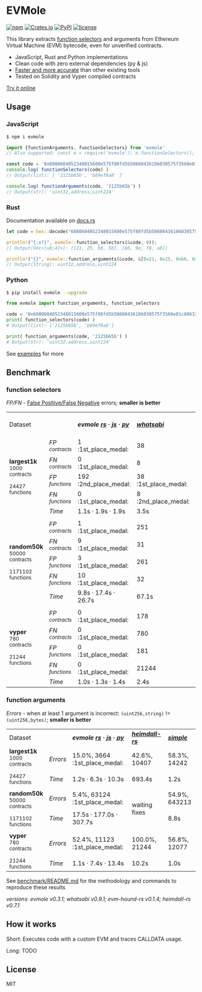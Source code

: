# EVMole

[![npm](https://img.shields.io/npm/v/evmole)](https://www.npmjs.com/package/evmole)
[![Crates.io](https://img.shields.io/crates/v/evmole?color=e9b44f)](https://crates.io/crates/evmole)
[![PyPI](https://img.shields.io/pypi/v/evmole?color=006dad)](https://pypi.org/project/evmole)
[![license](https://img.shields.io/github/license/cdump/evmole)](./LICENSE)

This library extracts [function selectors](https://docs.soliditylang.org/en/latest/abi-spec.html#function-selector) and arguments from Ethereum Virtual Machine (EVM) bytecode, even for unverified contracts.

- JavaScript, Rust and Python implementations
- Clean code with zero external dependencies (py & js)
- [Faster and more accurate](#Benchmark) than other existing tools
- Tested on Solidity and Vyper compiled contracts

[Try it online](https://cdump.github.io/evmole/)

## Usage

### JavaScript
```sh
$ npm i evmole
```
```javascript
import {functionArguments, functionSelectors} from 'evmole'
// Also supported: const e = require('evmole'); e.functionSelectors();

const code = '0x6080604052348015600e575f80fd5b50600436106030575f3560e01c80632125b65b146034578063b69ef8a8146044575b5f80fd5b6044603f3660046046565b505050565b005b5f805f606084860312156057575f80fd5b833563ffffffff811681146069575f80fd5b925060208401356001600160a01b03811681146083575f80fd5b915060408401356001600160e01b0381168114609d575f80fd5b80915050925092509256fea2646970667358221220fbd308f142157eaf0fdc0374a3f95f796b293d35c337d2d9665b76dfc69501ea64736f6c63430008170033'
console.log( functionSelectors(code) )
// Output(list): [ '2125b65b', 'b69ef8a8' ]

console.log( functionArguments(code, '2125b65b') )
// Output(str): 'uint32,address,uint224'
```

### Rust
Documentation available on [docs.rs](https://docs.rs/evmole/latest/evmole/)
```rust
let code = hex::decode("6080604052348015600e575f80fd5b50600436106030575f3560e01c80632125b65b146034578063b69ef8a8146044575b5f80fd5b6044603f3660046046565b505050565b005b5f805f606084860312156057575f80fd5b833563ffffffff811681146069575f80fd5b925060208401356001600160a01b03811681146083575f80fd5b915060408401356001600160e01b0381168114609d575f80fd5b80915050925092509256fea2646970667358221220fbd308f142157eaf0fdc0374a3f95f796b293d35c337d2d9665b76dfc69501ea64736f6c63430008170033").unwrap();

println!("{:x?}", evmole::function_selectors(&code, 0));
// Output(Vec<[u8;4]>): [[21, 25, b6, 5b], [b6, 9e, f8, a8]]

println!("{}", evmole::function_arguments(&code, &[0x21, 0x25, 0xb6, 0x5b], 0));
// Output(String): uint32,address,uint224
```

### Python
```sh
$ pip install evmole --upgrade
```
```python
from evmole import function_arguments, function_selectors

code = '0x6080604052348015600e575f80fd5b50600436106030575f3560e01c80632125b65b146034578063b69ef8a8146044575b5f80fd5b6044603f3660046046565b505050565b005b5f805f606084860312156057575f80fd5b833563ffffffff811681146069575f80fd5b925060208401356001600160a01b03811681146083575f80fd5b915060408401356001600160e01b0381168114609d575f80fd5b80915050925092509256fea2646970667358221220fbd308f142157eaf0fdc0374a3f95f796b293d35c337d2d9665b76dfc69501ea64736f6c63430008170033'
print( function_selectors(code) )
# Output(list): ['2125b65b', 'b69ef8a8']

print( function_arguments(code, '2125b65b') )
# Output(str): 'uint32,address,uint224'
```

See [examples](./examples) for more

## Benchmark

### function selectors
<i>FP/FN</i> - [False Positive/False Negative](https://en.wikipedia.org/wiki/False_positives_and_false_negatives) errors; <b>smaller is better</b>

<table>
 <tr>
  <td>Dataset</td>
  <td></td>
  <td><b><i>evmole</i><b> <a href="benchmark/providers/evmole-rs/"><b><i>rs</i></b></a> · <a href="benchmark/providers/evmole-js/"><b><i>js</i></b></a> · <a href="benchmark/providers/evmole-py/"><b><i>py</i></b></a></td>
  <td><a href="benchmark/providers/whatsabi/"><b><i>whatsabi</i></b></a></td>
  <td><a href="benchmark/providers/evm-hound-rs/"><b><i>evm-hound-rs</i></b></a></td>
  <td><a href="benchmark/providers/heimdall-rs/"><b><i>heimdall-rs</i></b></a></td>
  <td><a href="benchmark/providers/simple/"><b><i>simple</i></b></a></td>
 </tr>
 <tr>
  <td rowspan="5"><b>largest1k</b><br><sub>1000<br>contracts<br><br>24427<br>functions</sub></td>
  <td><i>FP <sub>contracts</sub></i></td>
  <td>1 :1st_place_medal:</td>
  <td>38</td>
  <td>75</td>
  <td>18</td>
  <td>95</td>
 </tr>
 <tr>
  <td><i>FN <sub>contracts</sub></i></td>
  <td>0 :1st_place_medal:</td>
  <td>8</td>
  <td>40</td>
  <td>103</td>
  <td>9</td>
 </tr>
 <tr>
  <td><i>FP <sub>functions</sub></i></td>
  <td>192 :2nd_place_medal:</td>
  <td>38 :1st_place_medal:</td>
  <td>720</td>
  <td>600</td>
  <td>749</td>
 </tr>
 <tr>
  <td><i>FN <sub>functions</sub></i></td>
  <td>0 :1st_place_medal:</td>
  <td>8 :2nd_place_medal:</td>
  <td>191</td>
  <td>116</td>
  <td>12</td>
 </tr>
 <tr>
  <td><i>Time</i></td>
  <td>1.1s · 1.9s · 1.9s</td>
  <td>3.5s</td>
  <td>1.1s</td>
  <td>691.7s</td>
  <td>1.8s</td>
 </tr>
 <tr><td colspan="7"></td></tr>
 <tr>
  <td rowspan="5"><b>random50k</b><br><sub>50000<br>contracts<br><br>1171102<br>functions</sub></td>
  <td><i>FP <sub>contracts</sub></i></td>
  <td>1 :1st_place_medal:</td>
  <td>251</td>
  <td>693</td>
  <td rowspan="5">waiting fixes</td>
  <td>4136</td>
 </tr>
 <tr>
  <td><i>FN <sub>contracts</sub></i></td>
  <td>9 :1st_place_medal:</td>
  <td>31</td>
  <td>2903</td>
  <!-- -->
  <td>77</td>
 </tr>
 <tr>
  <td><i>FP <sub>functions</sub></i></td>
  <td>3 :1st_place_medal:</td>
  <td>261</td>
  <td>10798</td>
  <td>14652</td>
 </tr>
 <tr>
  <td><i>FN <sub>functions</sub></i></td>
  <td>10 :1st_place_medal:</td>
  <td>32</td>
  <td>3538</td>
  <td>96</td>
 </tr>
 <tr>
  <td><i>Time</i></td>
  <td>9.8s · 17.4s · 26.7s</td>
  <td>67.1s</td>
  <td>11.9s</td>
  <td>34.4s</td>
 </tr>
 <tr><td colspan="7"></td></tr>
 <tr>
  <td rowspan="5"><b>vyper</b><br><sub>780<br>contracts<br><br>21244<br>functions</sub></td>
  <td><i>FP <sub>contracts</sub></i></td>
  <td>0 :1st_place_medal:</td>
  <td>178</td>
  <td>19</td>
  <td>0</td>
  <td>185</td>
 </tr>
 <tr>
  <td><i>FN <sub>contracts</sub></i></td>
  <td>0 :1st_place_medal:</td>
  <td>780</td>
  <td>300</td>
  <td>780</td>
  <td>480</td>
 </tr>
 <tr>
  <td><i>FP <sub>functions</sub></i></td>
  <td>0 :1st_place_medal:</td>
  <td>181</td>
  <td>19</td>
  <td>0</td>
  <td>197</td>
 </tr>
 <tr>
  <td><i>FN <sub>functions</sub></i></td>
  <td>0 :1st_place_medal:</td>
  <td>21244</td>
  <td>8273</td>
  <td>21244</td>
  <td>12971</td>
 </tr>
 <tr>
  <td><i>Time</i></td>
  <td>1.0s · 1.3s · 1.4s</td>
  <td>2.4s</td>
  <td>1.0s</td>
  <td>9.9s</td>
  <td>1.3s</td>
 </tr>
</table>

### function arguments
<i>Errors</i> - when at least 1 argument is incorrect: `(uint256,string)` != `(uint256,bytes)`; <b>smaller is better</b>

<table>
 <tr>
  <td>Dataset</td>
  <td></td>
  <td><b><i>evmole</i><b> <a href="benchmark/providers/evmole-rs/"><b><i>rs</i></b></a> · <a href="benchmark/providers/evmole-js/"><b><i>js</i></b></a> · <a href="benchmark/providers/evmole-py/"><b><i>py</i></b></a></td>
  <td><a href="benchmark/providers/heimdall-rs/"><b><i>heimdall-rs</i></b></a></td>
  <td><a href="benchmark/providers/simple/"><b><i>simple</i></b></a></td>
 </tr>
 <tr>
  <td rowspan="2"><b>largest1k</b><br><sub>1000<br>contracts<br><br>24427<br>functions</sub></td>
  <td><i>Errors</i></td>
  <td>15.0%, 3664 :1st_place_medal:</td>
  <td>42.6%, 10407</td>
  <td>58.3%, 14242</td>
 </tr>
 <tr>
  <td><i>Time</i></td>
  <td>1.2s · 6.3s · 10.3s</td>
  <td>693.4s</td>
  <td>1.2s</td>
 </tr>
 <tr><td colspan="5"></td></tr>
 <tr>
  <td rowspan="2"><b>random50k</b><br><sub>50000<br>contracts<br><br>1171102<br>functions</sub></td>
  <td><i>Errors</i></td>
  <td>5.4%, 63124 :1st_place_medal:</td>
  <td rowspan="2">waiting fixes</td>
  <td>54.9%, 643213</td>
 </tr>
 <tr>
  <td><i>Time</i></td>
  <td>17.5s · 177.0s · 307.7s</td>
  <td>8.8s</td>
 </tr>
 <tr><td colspan="5"></td></tr>
 <tr>
  <td rowspan="2"><b>vyper</b><br><sub>780<br>contracts<br><br>21244<br>functions</sub></td>
  <td><i>Errors</i></td>
  <td>52.4%, 11123 :1st_place_medal:</td>
  <td>100.0%, 21244</td>
  <td>56.8%, 12077</td>
 </tr>
 <tr>
  <td><i>Time</i></td>
  <td>1.1s · 7.4s · 13.4s</td>
  <td>10.2s</td>
  <td>1.0s</td>
 </tr>
</table>

See [benchmark/README.md](./benchmark/) for the methodology and commands to reproduce these results

<i>versions: evmole v0.3.1; whatsabi v0.9.1; evm-hound-rs v0.1.4; heimdall-rs v0.7.1</i>

## How it works

Short: Executes code with a custom EVM and traces CALLDATA usage.

Long: TODO

## License
MIT
